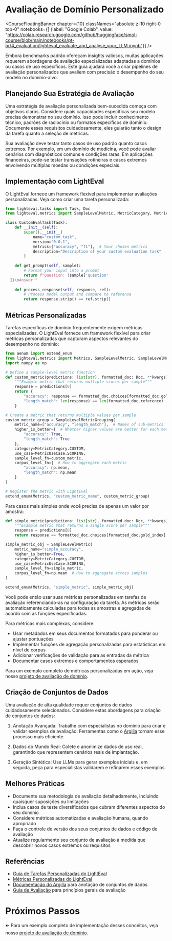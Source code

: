 # Avaliação de Domínio Personalizado

<CourseFloatingBanner chapter={10}
  classNames="absolute z-10 right-0 top-0"
  notebooks={[
    {label: "Google Colab", value: "https://colab.research.google.com/github/huggingface/smol-course/blob/main/notebooks/pt-br/4_evaluation/lighteval_evaluate_and_analyse_your_LLM.ipynb"}] />

Embora benchmarks padrão ofereçam insights valiosos, muitas aplicações requerem abordagens de avaliação especializadas adaptadas a domínios ou casos de uso específicos. Este guia ajudará você a criar pipelines de avaliação personalizados que avaliem com precisão o desempenho do seu modelo no domínio-alvo.

## Planejando Sua Estratégia de Avaliação

Uma estratégia de avaliação personalizada bem-sucedida começa com objetivos claros. Considere quais capacidades específicas seu modelo precisa demonstrar no seu domínio. Isso pode incluir conhecimento técnico, padrões de raciocínio ou formatos específicos de domínio. Documente esses requisitos cuidadosamente, eles guiarão tanto o design da tarefa quanto a seleção de métricas.

Sua avaliação deve testar tanto casos de uso padrão quanto casos extremos. Por exemplo, em um domínio de medicina, você pode avaliar cenários com diagnósticos comuns e condições raras. Em aplicações financeiras, pode-se testar transações rotineiras e casos extremos envolvendo múltiplas moedas ou condições especiais.

## Implementação com LightEval

O LightEval fornece um framework flexível para implementar avaliações personalizadas. Veja como criar uma tarefa personalizada:

```python
from lighteval.tasks import Task, Doc
from lighteval.metrics import SampleLevelMetric, MetricCategory, MetricUseCase

class CustomEvalTask(Task):
    def __init__(self):
        super().__init__(
            name="custom_task",
            version="0.0.1",
            metrics=["accuracy", "f1"],  # Your chosen metrics
            description="Description of your custom evaluation task"
        )
    
    def get_prompt(self, sample):
        # Format your input into a prompt
        return f"Question: {sample['question'
  ]}\nAnswer:"
    
    def process_response(self, response, ref):
        # Process model output and compare to reference
        return response.strip() == ref.strip()
```

## Métricas Personalizadas

Tarefas específicas de domínio frequentemente exigem métricas especializadas. O LightEval fornece um framework flexível para criar métricas personalizadas que capturam aspectos relevantes do desempenho no domínio:

```python
from aenum import extend_enum
from lighteval.metrics import Metrics, SampleLevelMetric, SampleLevelMetricGrouping
import numpy as np

# Define a sample-level metric function
def custom_metric(predictions: list[str], formatted_doc: Doc, **kwargs) -> dict:
    """Example metric that returns multiple scores per sample"""
    response = predictions[0]
    return {
        "accuracy": response == formatted_doc.choices[formatted_doc.gold_index],
        "length_match": len(response) == len(formatted_doc.reference)
    }

# Create a metric that returns multiple values per sample
custom_metric_group = SampleLevelMetricGrouping(
    metric_name=["accuracy", "length_match"],  # Names of sub-metrics
    higher_is_better={  # Whether higher values are better for each metric
        "accuracy": True,
        "length_match": True
    },
    category=MetricCategory.CUSTOM,
    use_case=MetricUseCase.SCORING,
    sample_level_fn=custom_metric,
    corpus_level_fn={  # How to aggregate each metric
        "accuracy": np.mean,
        "length_match": np.mean
    }
)

# Register the metric with LightEval
extend_enum(Metrics, "custom_metric_name", custom_metric_group)
```

Para casos mais simples onde você precisa de apenas um valor por amostra:

```python
def simple_metric(predictions: list[str], formatted_doc: Doc, **kwargs) -> bool:
    """Example metric that returns a single score per sample"""
    response = predictions[0]
    return response == formatted_doc.choices[formatted_doc.gold_index]

simple_metric_obj = SampleLevelMetric(
    metric_name="simple_accuracy",
    higher_is_better=True,
    category=MetricCategory.CUSTOM,
    use_case=MetricUseCase.SCORING,
    sample_level_fn=simple_metric,
    corpus_level_fn=np.mean  # How to aggregate across samples
)

extend_enum(Metrics, "simple_metric", simple_metric_obj)
```

Você pode então usar suas métricas personalizadas em tarefas de avaliação referenciando-as na configuração da tarefa. As métricas serão automaticamente calculadas para todas as amostras e agregadas de acordo com as funções especificadas.

Para métricas mais complexas, considere:
- Usar metadados em seus documentos formatados para ponderar ou ajustar pontuações
- Implementar funções de agregação personalizadas para estatísticas em nível de corpus
- Adicionar verificações de validação para as entradas da métrica
- Documentar casos extremos e comportamentos esperados

Para um exemplo completo de métricas personalizadas em ação, veja nosso [projeto de avaliação de domínio](./project/README.md).

## Criação de Conjuntos de Dados

Uma avaliação de alta qualidade requer conjuntos de dados cuidadosamente selecionados. Considere estas abordagens para criação de conjuntos de dados:

1. Anotação Avançada: Trabalhe com especialistas no domínio para criar e validar exemplos de avaliação. Ferramentas como o [Argilla](https://github.com/argilla-io/argilla) tornam esse processo mais eficiente.

2. Dados do Mundo Real: Colete e anonimize dados de uso real, garantindo que representem cenários reais de implantação.

3. Geração Sintética: Use LLMs para gerar exemplos iniciais e, em seguida, peça para especialistas validarem e refinarem esses exemplos.

## Melhores Práticas

- Documente sua metodologia de avaliação detalhadamente, incluindo quaisquer suposições ou limitações
- Inclua casos de teste diversificados que cubram diferentes aspectos do seu domínio
- Considere métricas automatizadas e avaliação humana, quando apropriado
- Faça o controle de versão dos seus conjuntos de dados e código de avaliação
- Atualize regularmente seu conjunto de avaliação à medida que descobrir novos casos extremos ou requisitos

## Referências

- [Guia de Tarefas Personalizadas do LightEval](https://github.com/huggingface/lighteval/wiki/Adding-a-Custom-Task)
- [Métricas Personalizadas do LightEval](https://github.com/huggingface/lighteval/wiki/Adding-a-New-Metric)
- [Documentação do Argilla](https://docs.argilla.io) para anotação de conjuntos de dados
- [Guia de Avaliação](https://github.com/huggingface/evaluation-guidebook) para princípios gerais de avaliação

# Próximos Passos

⏩ Para um exemplo completo de implementação desses conceitos, veja nosso [projeto de avaliação de domínio](./project/README.md).